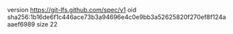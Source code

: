 version https://git-lfs.github.com/spec/v1
oid sha256:1b16de6f1c446ace73b3a94696e4c0e9bb3a52625820f270ef8f124aaaef6989
size 22
